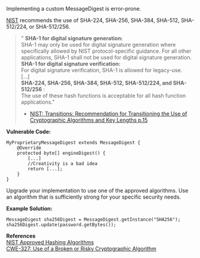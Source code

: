  Implementing a custom MessageDigest is error-prone.

[NIST](http://csrc.nist.gov/groups/ST/toolkit/secure_hashing.html) recommends the use of SHA-224, SHA-256, SHA-384, SHA-512, SHA-512/224, or SHA-512/256.

> " **SHA-1 for digital signature generation:**  
> SHA-1 may only be used for digital signature generation where specifically allowed by NIST protocol-specific guidance. For all other applications, SHA-1 shall not be used for digital signature generation.  
> **SHA-1 for digital signature verification:**  
> For digital signature verification, SHA-1 is allowed for legacy-use.  
> [...]  
> **SHA-224, SHA-256, SHA-384, SHA-512, SHA-512/224, and SHA-512/256** :  
> The use of these hash functions is acceptable for all hash function applications."  
> - [NIST: Transitions: Recommendation for Transitioning the Use of Cryptographic Algorithms and Key Lengths p.15](http://nvlpubs.nist.gov/nistpubs/SpecialPublications/NIST.SP.800-131Ar1.pdf)

**Vulnerable Code:**

```
MyProprietaryMessageDigest extends MessageDigest {
    @Override
    protected byte[] engineDigest() {
        [...]
        //Creativity is a bad idea
        return [...];
    }
}
```

Upgrade your implementation to use one of the approved algorithms. Use an algorithm that is sufficiently strong for your specific security needs.

**Example Solution:**

```
MessageDigest sha256Digest = MessageDigest.getInstance("SHA256");
sha256Digest.update(password.getBytes());
```
  

**References**  
[NIST Approved Hashing Algorithms](http://csrc.nist.gov/groups/ST/toolkit/secure_hashing.html)  
[CWE-327: Use of a Broken or Risky Cryptographic Algorithm](http://cwe.mitre.org/data/definitions/327.html)

